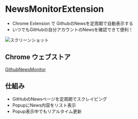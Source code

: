 # NewsMonitorExtension

* Chrome Extension で GithubのNewsを定周期で自動表示する
* いつでもGitHubの自分アカウントのNewsを確認できて便利！

![スクリーンショット](https://dl.dropboxusercontent.com/u/1215986/NewsMonitor.png)

## Chrome ウェブストア
[GithubNewsMonitor](https://chrome.google.com/webstore/detail/githubnewsmonitor/hmbcolomeohndmmlfnhnfkpbcdjnjaai?hl=ja&authuser=1)

## 仕組み
* GitHubのNewsページを定周期でスクレイピング
* PopupにNews内容をリスト表示
* Popup表示中でもリアルタイム更新

